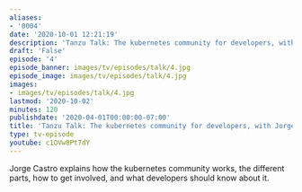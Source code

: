 ```yaml
---
aliases:
- '0004'
date: '2020-10-01 12:21:19'
description: 'Tanzu Talk: The kubernetes community for developers, with Jorge Castro'
draft: 'False'
episode: '4'
episode_banner: images/tv/episodes/talk/4.jpg
episode_image: images/tv/episodes/talk/4.jpg
images:
- images/tv/episodes/talk/4.jpg
lastmod: '2020-10-02'
minutes: 120
publishdate: '2020-04-01T00:00:00-07:00'
title: 'Tanzu Talk: The kubernetes community for developers, with Jorge Castro'
type: tv-episode
youtube: c1OVw8Pt7dY
---
```


Jorge Castro explains how the kubernetes community works, the different parts, how to get involved, and what developers should know about it.